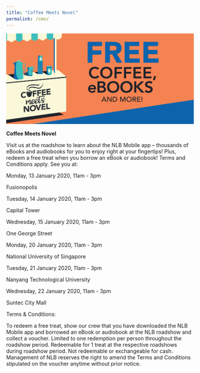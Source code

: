 ```yaml
---
title: "Coffee Meets Novel"
permalink: /cmn/
---
```


![banner cmn](\images\CMN2_Web.png)



**Coffee Meets Novel**

Visit us at the roadshow to learn about the NLB Mobile app – thousands of eBooks and audiobooks for you to enjoy right at your fingertips! Plus, redeem a free treat when you borrow an eBook or audiobook! Terms and Conditions apply. See you at:

 

Monday, 13 January 2020, 11am - 3pm

 Fusionopolis



Tuesday, 14 January 2020, 11am - 3pm

Capital Tower

 

Wednesday, 15 January 2020, 11am - 3pm

One George Street

 

Monday, 20 January 2020, 11am - 3pm

National University of Singapore 



Tuesday, 21 January 2020, 11am - 3pm

Nanyang Technological University

 

Wednesday, 22 January 2020, 11am - 3pm

Suntec City Mall



Terms & Conditions:

To redeem a free treat, show our crew that you have downloaded the NLB Mobile app and borrowed an eBook or audiobook at the NLB roadshow and collect a voucher. Limited to one redemption per person throughout the roadshow period. Redeemable for 1 treat at the respective roadshows during roadshow period. Not redeemable or exchangeable for cash. Management of NLB reserves the right to amend the Terms and Conditions stipulated on the voucher anytime without prior notice.

